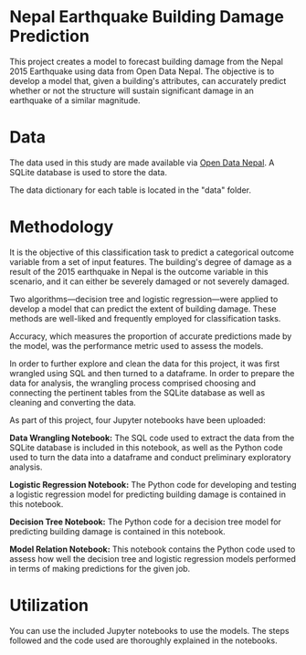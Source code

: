 # Nepal Earthquake Building Damage Prediction

This project creates a model to forecast building damage from the Nepal 2015 Earthquake using data from Open Data Nepal. The objective is to develop a model that, given a building's attributes, can accurately predict whether or not the structure will sustain significant damage in an earthquake of a similar magnitude.

# Data

The data used in this study are made available via [Open Data Nepal](https://opendatanepal.com/). A SQLite database is used to store the data.

The data dictionary for each table is located in the "data" folder.

# Methodology

It is the objective of this classification task to predict a categorical outcome variable from a set of input features. The building's degree of damage as a result of the 2015 earthquake in Nepal is the outcome variable in this scenario, and it can either be severely damaged or not severely damaged.

Two algorithms—decision tree and logistic regression—were applied to develop a model that can predict the extent of building damage. These methods are well-liked and frequently employed for classification tasks.

Accuracy, which measures the proportion of accurate predictions made by the model, was the performance metric used to assess the models.

In order to further explore and clean the data for this project, it was first wrangled using SQL and then turned to a dataframe. In order to prepare the data for analysis, the wrangling process comprised choosing and connecting the pertinent tables from the SQLite database as well as cleaning and converting the data.

As part of this project, four Jupyter notebooks have been uploaded:

**Data Wrangling Notebook:** The SQL code used to extract the data from the SQLite database is included in this notebook, as well as the Python code used to turn the data into a dataframe and conduct preliminary exploratory analysis.

**Logistic Regression Notebook:** The Python code for developing and testing a logistic regression model for predicting building damage is contained in this notebook.

**Decision Tree Notebook:** The Python code for a decision tree model for predicting building damage is contained in this notebook.

**Model Relation Notebook:** This notebook contains the Python code used to assess how well the decision tree and logistic regression models performed in terms of making predictions for the given job.

# Utilization

You can use the included Jupyter notebooks to use the models. The steps followed and the code used are thoroughly explained in the notebooks.

